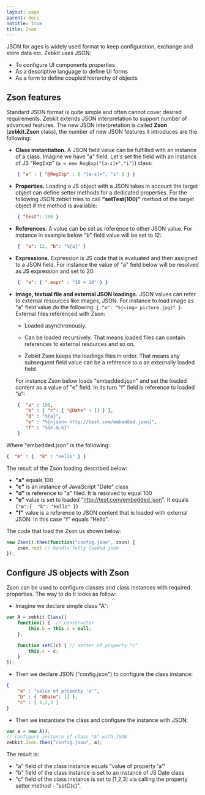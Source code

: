 ```yaml
---
layout: page
parent: docs
notitle: true
title: Zson
---
```


JSON for ages is widely used format to keep configuration, exchange and store data etc. Zebkit uses JSON:

   * To configure UI components properties
   * As a descriptive language to define UI forms
   * As a form to define coupled hierarchy of objects  

## Zson features

Standard JSON format is quite simple and often cannot cover desired requirements. Zebkit extends JSON interpretation to support number of advanced features. The new JSON interpretation is called __Zson__ (__zebkit.Zson__ class), the number of new JSON features it introduces are the following:
   
   * **Class instantiation.** A JSON field value can be fulfilled with an instance of a class. Imagine we have "a" field. Let's set the field with an instance of JS "RegExp" (```a = new RegExp("[a-z]+","i")```) class:

```json
    { "a" : { "@RegExp" : [ "[a-z]+", "i" ] } }
```

   * **Properties.** Loading a JS object with a JSON takes in account the target object can define setter methods for a dedicated properties. For the following JSON zebkit tries to call __"setTest(100)"__ method of the target object if the method is available: 
   
```json
    { "test": 100 }
```

   * **References.** A value can be set as reference to other JSON value. For instance in example below "b" field value will be set to 12:

```json
    {  "a": 12, "b": "%{a}" } 
```
   
   * **Expressions.** Expression is JS code that is evaluated and then assigned to a JSON field. For instance the value of "a" field below will be resolved as JS expression and set to 20:
   
```json
    {  "a": { ".expr" : "10 + 10" } }
```

   *  **Image, textual file and external JSON loadings.**  JSON values can  refer to external resources like images, JSON. For instance to load image as "a" field value do the following: ```{ "a": "%{<img> picture.jpg}" }```. External files referenced with Zson:
      * Loaded asynchronously. 

      *  Can be loaded recursively. That means loaded files can contain references to external resources and so on. 

      * Zebkit Zson keeps the loadings files in order. That means any subsequent field value can be a reference to a an externally loaded field. 
       
      For instance Zson below loads "embedded.json" and set the loaded content as a value of "e" field. In its turn "f" field is reference to loaded "e":    
   
```json 
    {  "a" : 100,
       "b" : { "c": { "@Date" : [] } }, 
       "d" : "%{a}",
       "e" : "%{<json> http://test.com/embedded.json}",
       "f" : "%{e.m.k}"
    }
```


   Where "embedded.json" is the following:


```json 
{  "m" : {  "k" : "Hello" } }
```

The result of the Zson loading described below:

   - __"a"__ equals 100
   - __"c"__ is an instance of JavaScript "Date" class 
   - __"d"__ is reference to "a" filed. It is resolved to equal 100
   - __"e"__ value is set to loaded "http://test.com/embedded.json". It equals  ```{"m":{  "k": "Hello" }}```
   - __"f"__ value is a reference to JSON content that is loaded with external JSON. In this case "f" equals "Hello".

The code that load the Zson us shown below:

```js
new Zson().then(function("config.json", zson) {
    zson.root // handle fully loaded json 
});  
```


## Configure JS objects with Zson

Zson can be used to configure classes and class instances with required properties. The way to do it looks as follow:

   - Imagine we declare simple class "A": 

```js
var A = zebkit.Class([
    function() {  // constructor
        this.b = this.a = null;
    },

    function setC(c) { // setter of property "c" 
        this.c = c;
    }
]); 
```

   - Then we declare JSON  ("config.json") to configure the class instance:

```json 
{  
    "a" : "value of property 'a'",
    "b" : { "@Date": [] },
    "c" : [ 1,2,3 ]
}
```

  - Then we instantiate the class and configure the instance with JSON:  

```js
var a = new A();
// configure instance of class "A" with JSON
zebkit.Zson.then("config.json", a);  
```

The result is:

   - "a" field of the class instance equals "value of property 'a'"
   - "b" field of the class instance is set to an instance of JS Date class
   - "c" field of the class instance is set to [1,2,3] via calling the property setter method - "setC(c)".
